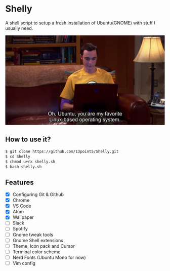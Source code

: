 # Shelly
A shell script to setup a fresh installation of Ubuntu(GNOME) with stuff I usually need.

![Sheldon on Ubuntu](images/sheldon-ubuntu.png)

## How to use it?
```shell
$ git clone https://github.com/13point5/Shelly.git
$ cd Shelly
$ chmod u+rx shelly.sh
$ bash shelly.sh
```

## Features
- [x] Configuring Git & Github
- [x] Chrome
- [x] VS Code
- [x] Atom
- [x] Wallpaper
- [ ] Slack
- [ ] Spotify
- [ ] Gnome tweak tools
- [ ] Gnome Shell extensions
- [ ] Theme, Icon pack and Cursor
- [ ] Terminal color scheme
- [ ] Nerd Fonts (Ubuntu Mono for now)
- [ ] Vim config

